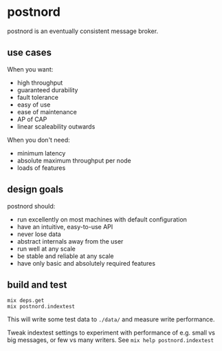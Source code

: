 # postnord

postnord is an eventually consistent message broker.

## use cases

When you want:

- high throughput
- guaranteed durability
- fault tolerance
- easy of use
- ease of maintenance
- AP of CAP
- linear scaleability outwards

When you don't need:

- minimum latency
- absolute maximum throughput per node
- loads of features

## design goals

postnord should:

- run excellently on most machines with default configuration
- have an intuitive, easy-to-use API
- never lose data
- abstract internals away from the user
- run well at any scale
- be stable and reliable at any scale
- have only basic and absolutely required features

## build and test

```
mix deps.get
mix postnord.indextest
```

This will write some test data to `./data/` and measure write performance.

Tweak indextest settings to experiment with performance of e.g. small vs big
messages, or few vs many writers. See `mix help postnord.indextest`
